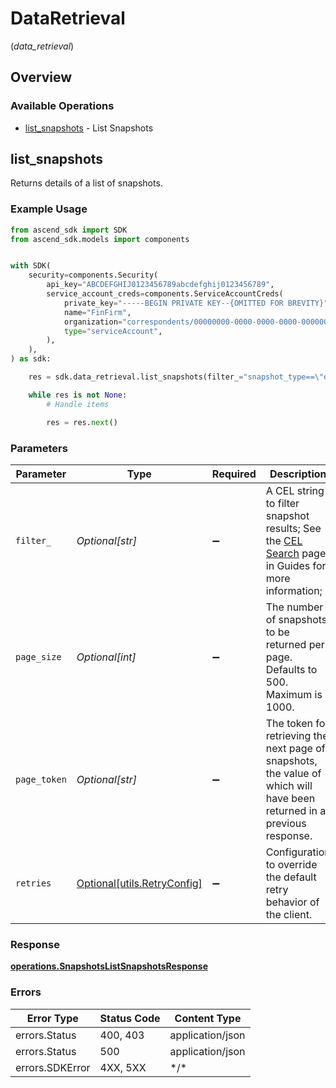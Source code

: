# DataRetrieval
(*data_retrieval*)

## Overview

### Available Operations

* [list_snapshots](#list_snapshots) - List Snapshots

## list_snapshots

Returns details of a list of snapshots.

### Example Usage

<!-- UsageSnippet language="python" operationID="Snapshots_ListSnapshots" method="get" path="/analytics/v1/snapshots" -->
```python
from ascend_sdk import SDK
from ascend_sdk.models import components


with SDK(
    security=components.Security(
        api_key="ABCDEFGHIJ0123456789abcdefghij0123456789",
        service_account_creds=components.ServiceAccountCreds(
            private_key="-----BEGIN PRIVATE KEY--{OMITTED FOR BREVITY}",
            name="FinFirm",
            organization="correspondents/00000000-0000-0000-0000-000000000000",
            type="serviceAccount",
        ),
    ),
) as sdk:

    res = sdk.data_retrieval.list_snapshots(filter_="snapshot_type==\"daily_accounts\"&&process_date==date(\"2023-09-30\")", page_size=500, page_token="M_-BAwEBCVBhZ2VUb2tlbgH_ggABAgEMUnVubmluZ1RvdGFsAQQAAQZGaWx0ZXIBDAAAAAX_ggEyAA==")

    while res is not None:
        # Handle items

        res = res.next()

```

### Parameters

| Parameter                                                                                                                                                                     | Type                                                                                                                                                                          | Required                                                                                                                                                                      | Description                                                                                                                                                                   | Example                                                                                                                                                                       |
| ----------------------------------------------------------------------------------------------------------------------------------------------------------------------------- | ----------------------------------------------------------------------------------------------------------------------------------------------------------------------------- | ----------------------------------------------------------------------------------------------------------------------------------------------------------------------------- | ----------------------------------------------------------------------------------------------------------------------------------------------------------------------------- | ----------------------------------------------------------------------------------------------------------------------------------------------------------------------------- |
| `filter_`                                                                                                                                                                     | *Optional[str]*                                                                                                                                                               | :heavy_minus_sign:                                                                                                                                                            | A CEL string to filter snapshot results; See the [CEL Search](https://developer.apexclearing.com/apex-fintech-solutions/docs/cel-search) page in Guides for more information; | snapshot_type=="daily_accounts"&&process_date==date("2023-09-30")                                                                                                             |
| `page_size`                                                                                                                                                                   | *Optional[int]*                                                                                                                                                               | :heavy_minus_sign:                                                                                                                                                            | The number of snapshots to be returned per page. Defaults to 500. Maximum is 1000.                                                                                            | 500                                                                                                                                                                           |
| `page_token`                                                                                                                                                                  | *Optional[str]*                                                                                                                                                               | :heavy_minus_sign:                                                                                                                                                            | The token for retrieving the next page of snapshots, the value of which will have been returned in a previous response.                                                       | M_-BAwEBCVBhZ2VUb2tlbgH_ggABAgEMUnVubmluZ1RvdGFsAQQAAQZGaWx0ZXIBDAAAAAX_ggEyAA==                                                                                              |
| `retries`                                                                                                                                                                     | [Optional[utils.RetryConfig]](../../models/utils/retryconfig.md)                                                                                                              | :heavy_minus_sign:                                                                                                                                                            | Configuration to override the default retry behavior of the client.                                                                                                           |                                                                                                                                                                               |

### Response

**[operations.SnapshotsListSnapshotsResponse](../../models/operations/snapshotslistsnapshotsresponse.md)**

### Errors

| Error Type       | Status Code      | Content Type     |
| ---------------- | ---------------- | ---------------- |
| errors.Status    | 400, 403         | application/json |
| errors.Status    | 500              | application/json |
| errors.SDKError  | 4XX, 5XX         | \*/\*            |
